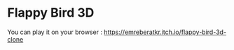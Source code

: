 # Flappy Bird 3D
You can play it on your browser : https://emreberatkr.itch.io/flappy-bird-3d-clone
